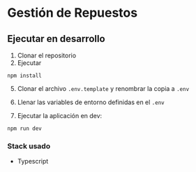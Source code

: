 # Gestión de Repuestos
## Ejecutar en desarrollo

1. Clonar el repositorio
2. Ejecutar
```
npm install
```
5. Clonar el archivo ```.env.template``` y renombrar la copia a ```.env```

6. Llenar las variables de entorno definidas en el ```.env```

7. Ejecutar la aplicación en dev:
```
npm run dev
```
### Stack usado
* Typescript